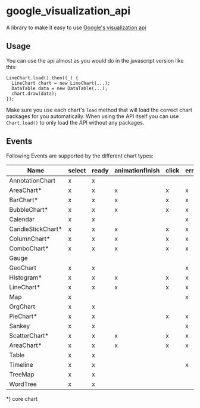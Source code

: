 # google_visualization_api

A library to make it easy to use [Google's visualization api][api]

## Usage

You can use the api almost as you would do in the javascript version like this:

    LineChart.load().then((_) {
      LineChart chart = new LineChart(...);
      DataTable data = new DataTable(...);
      chart.draw(data);
    });

Make sure you use each chart's `load` method that will load the correct chart packages for you automatically.
When using the API itself you can use `Chart.load()` to only load the API without any packages.



[api]: https://developers.google.com/chart/

## Events

Following Events are supported by the different chart types:

| Name | select | ready | animationfinish | click | error | onmouseover | onmouseout | regionClick | collapse | rangechange | page | sort | rollup |
| ---- | ------ | ----- | --------------- | ----- | ----- | ----------- | ---------- | ----------- | -------- | ----------- | ---- | ---- | ------ |
| AnnotationChart | x | x |  |  |  |  |  |  |  | x |  |  |  |
| AreaChart* | x | x | x | x | x | x | x |  |  |  |  |  |  |
| BarChart* | x | x | x | x | x | x | x |  |  |  |  |  |  |
| BubbleChart* | x | x | x | x | x | x | x |  |  |  |  |  |  |
| Calendar | x | x |  |  | x | x | x |  |  |  |  |  |  |
| CandleStickChart* | x | x | x | x | x | x | x |  |  |  |  |  |  |
| ColumnChart* | x | x | x | x | x | x | x |  |  |  |  |  |  |
| ComboChart* | x | x | x | x | x | x | x |  |  |  |  |  |  |
| Gauge |  |  |  |  |  |  |  |  |  |  |  |  |  |
| GeoChart | x | x |  |  | x |  |  | x |  |  |  |  |  |
| Histogram* | x | x | x | x | x | x | x |  |  |  |  |  |  |
| LineChart* | x | x | x | x | x | x | x |  |  |  |  |  |  |
| Map | x |  |  |  | x |  |  |  |  |  |  |  |  |
| OrgChart | x | x |  |  |  | x | x |  | x |  |  |  |  |
| PieChart* | x | x |  | x | x | x | x |  |  |  |  |  |  |
| Sankey | x | x |  |  | x | x | x |  |  |  |  |  |  |
| ScatterChart* | x | x | x | x | x | x | x |  |  |  |  |  |  |
| AreaChart* | x | x | x | x | x | x | x |  |  |  |  |  |  |
| Table | x | x |  |  |  |  |  |  |  |  | x | x |  |
| Timeline | x | x |  |  | x | x | x |  |  |  |  |  |  |
| TreeMap | x | x |  |  |  | x | x |  |  |  |  |  | x |
| WordTree | x | x |  |  |  |  |  |  |  |  |  |  |  |

*) core chart